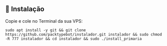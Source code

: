 ## 💽 Instalação

<p>Copie e cole no Terminal da sua VPS:</p>

```
sudo apt install -y git && git clone https://github.com/packtypebot/instalador.git instalador && sudo chmod -R 777 instalador && cd instalador && sudo ./install_primaria
```
